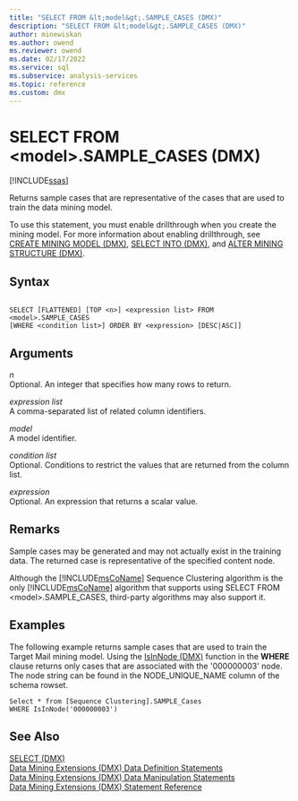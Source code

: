 ```yaml
---
title: "SELECT FROM &lt;model&gt;.SAMPLE_CASES (DMX)"
description: "SELECT FROM &lt;model&gt;.SAMPLE_CASES (DMX)"
author: minewiskan
ms.author: owend
ms.reviewer: owend
ms.date: 02/17/2022
ms.service: sql
ms.subservice: analysis-services
ms.topic: reference
ms.custom: dmx
---
```

# SELECT FROM &lt;model&gt;.SAMPLE_CASES (DMX)
[!INCLUDE[ssas](../includes/applies-to-version/ssas.md)]

  Returns sample cases that are representative of the cases that are used to train the data mining model.  
  
 To use this statement, you must enable drillthrough when you create the mining model. For more information about enabling drillthrough, see [CREATE MINING MODEL &#40;DMX&#41;](../dmx/create-mining-model-dmx.md), [SELECT INTO &#40;DMX&#41;](../dmx/select-into-dmx.md), and [ALTER MINING STRUCTURE &#40;DMX&#41;](../dmx/alter-mining-structure-dmx.md).  
  
## Syntax  
  
```  
  
SELECT [FLATTENED] [TOP <n>] <expression list> FROM <model>.SAMPLE_CASES  
[WHERE <condition list>] ORDER BY <expression> [DESC|ASC]]  
```  
  
## Arguments  
 *n*  
 Optional. An integer that specifies how many rows to return.  
  
 *expression list*  
 A comma-separated list of related column identifiers.  
  
 *model*  
 A model identifier.  
  
 *condition list*  
 Optional. Conditions to restrict the values that are returned from the column list.  
  
 *expression*  
 Optional. An expression that returns a scalar value.  
  
## Remarks  
 Sample cases may be generated and may not actually exist in the training data. The returned case is representative of the specified content node.  
  
 Although the [!INCLUDE[msCoName](../includes/msconame-md.md)] Sequence Clustering algorithm is the only [!INCLUDE[msCoName](../includes/msconame-md.md)] algorithm that supports using SELECT FROM \<model>.SAMPLE_CASES, third-party algorithms may also support it.  
  
## Examples  
 The following example returns sample cases that are used to train the Target Mail mining model. Using the [IsInNode &#40;DMX&#41;](../dmx/isinnode-dmx.md) function in the **WHERE** clause returns only cases that are associated with the '000000003' node. The node string can be found in the NODE_UNIQUE_NAME column of the schema rowset.  
  
```  
Select * from [Sequence Clustering].SAMPLE_Cases  
WHERE IsInNode('000000003')  
```  
  
## See Also  
 [SELECT &#40;DMX&#41;](../dmx/select-dmx.md)   
 [Data Mining Extensions &#40;DMX&#41; Data Definition Statements](../dmx/dmx-statements-data-definition.md)   
 [Data Mining Extensions &#40;DMX&#41; Data Manipulation Statements](../dmx/dmx-statements-data-manipulation.md)   
 [Data Mining Extensions &#40;DMX&#41; Statement Reference](../dmx/data-mining-extensions-dmx-statements.md)  
  
  

